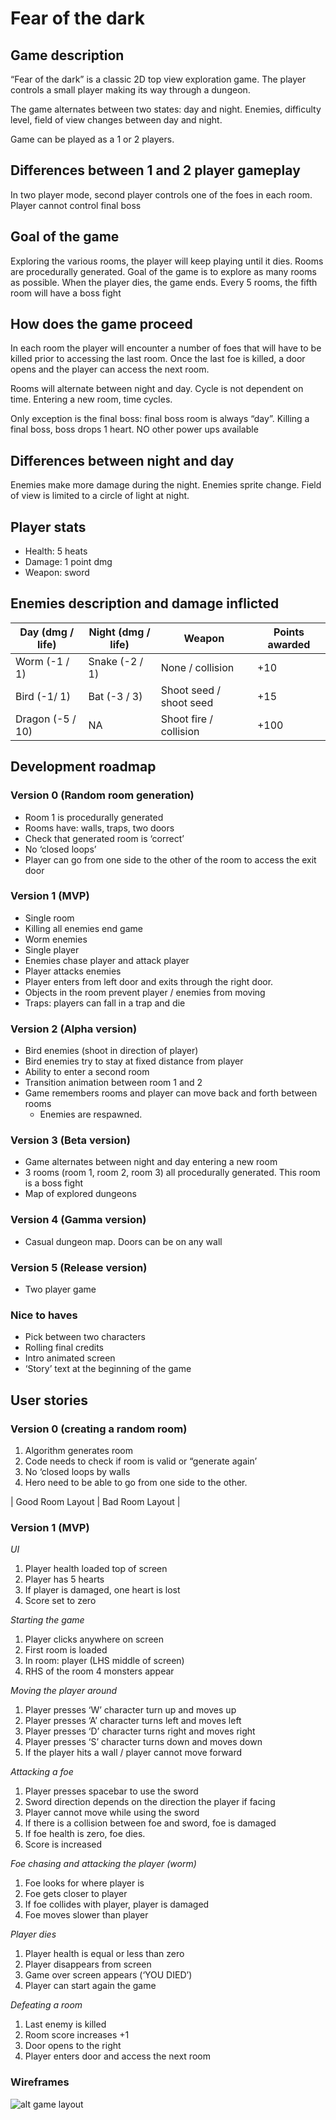 # Fear of the dark
## Game description
“Fear of the dark” is a classic 2D top view exploration game.
The player controls a small player making its way through a dungeon. 

The game alternates between two states: day and night.
Enemies, difficulty level, field of view changes between day and night. 

Game can be played as a 1 or 2 players. 

## Differences between 1 and 2 player gameplay
In two player mode, second player controls one of the foes in each room. 
Player cannot control final boss

## Goal of the game
Exploring the various rooms, the player will keep playing until it dies.
Rooms are procedurally generated.
Goal of the game is to explore as many rooms as possible.
When the player dies, the game ends. 
Every 5 rooms, the fifth room will have a boss fight 

## How does the game proceed

In each room the player will encounter a number of foes that will have to be killed prior to accessing the last room. 
Once the last foe is killed, a door opens and the player can access the next room.

Rooms will alternate between night and day. Cycle is not dependent on time. 
Entering a new room, time cycles.
 
Only exception is the final boss: final boss room is always “day”.
Killing a final boss, boss drops 1 heart. NO other power ups available 

## Differences between night and day
Enemies make more damage during the night. 
Enemies sprite change.
Field of view is limited to a circle of light at night. 

## Player stats
* Health: 5 heats
* Damage: 1 point dmg
* Weapon: sword


## Enemies description and damage inflicted 

| Day (dmg / life) | Night (dmg / life) | Weapon | Points awarded |
| --- | --- | --- | --- |
| Worm (-1 / 1)    | Snake (-2 / 1)     | None / collision| +10 |
| Bird (-1/ 1) | Bat (-3 / 3) | Shoot seed / shoot seed | +15 |
| Dragon (-5 / 10) | NA | Shoot fire / collision | +100 |

## Development roadmap
### Version 0 (Random room generation)
* Room 1 is procedurally generated 
* Rooms have: walls, traps, two doors 
* Check that generated room is ‘correct’
* No ‘closed loops’ 
* Player can go from one side to the other of the room to access the exit door 

### Version 1 (MVP)
* Single room 
* Killing all enemies end game
* Worm enemies
* Single player
* Enemies chase player and attack player
* Player attacks enemies 
* Player enters from left door and exits through the right door. 
* Objects in the room prevent player / enemies from moving
* Traps: players can fall in a trap and die 

### Version 2 (Alpha version) 
* Bird enemies (shoot in direction of player)
* Bird enemies try to stay at fixed distance from player 
* Ability to enter a second room
* Transition animation between room 1 and 2
* Game remembers rooms and player can move back and forth between rooms
  * Enemies are respawned. 

### Version 3 (Beta version)
* Game alternates between night and day entering a new room
* 3 rooms (room 1, room 2, room 3) all procedurally generated. This room is a boss fight
* Map of explored dungeons

### Version 4 (Gamma version)
* Casual dungeon map. Doors can be on any wall

### Version 5 (Release version)
* Two player game 

### Nice to haves
* Pick between two characters 
* Rolling final credits
* Intro animated screen
* ‘Story’ text at the beginning of the game 


## User stories
### Version 0 (creating a random room)
1. Algorithm generates room 
2. Code needs to check if room is valid or “generate again’
3. No ‘closed loops by walls
4. Hero need to be able to go from one side to the other. 


| Good Room Layout | Bad Room Layout |


### Version 1 (MVP)
*UI*
1. Player health loaded top of screen
2. Player has 5 hearts
3. If player is damaged, one heart is lost
4. Score set to zero

*Starting the game*
1. Player clicks anywhere on screen
2. First room is loaded 
3. In room: player (LHS middle of screen)
4. RHS of the room 4 monsters appear

*Moving the player around*
1. Player presses ‘W’ character turn up and moves up
2. Player presses ‘A’ character turns left and moves left
3. Player presses ‘D’ character turns right and moves right
4. Player presses ‘S’ character turns down and moves down 
5. If the player hits a wall / player cannot move forward 

*Attacking a foe*
1. Player presses spacebar to use the sword
2. Sword direction depends on the direction the player if facing
3. Player cannot move while using the sword 
4. If there is a collision between foe and sword, foe is damaged
5. If foe health is zero, foe dies. 
6. Score is increased 

*Foe chasing and attacking the player (worm)*
1. Foe looks for where player is
2. Foe gets closer to player 
3. If foe collides with player, player is damaged 
4. Foe moves slower than player 

*Player dies*
1. Player health is equal or less than zero
2. Player disappears from screen
3. Game over screen appears (‘YOU DIED’)
4. Player can start again the game 

*Defeating a room*
1. Last enemy is killed
2. Room score increases +1 
3. Door opens to the right
4. Player enters door and access the next room

### Wireframes

![alt game layout](https://github.com/mightymitch86/FearOfTheDark/blob/master/wireframes/goodLayout.png&s=100 "Game layout")
